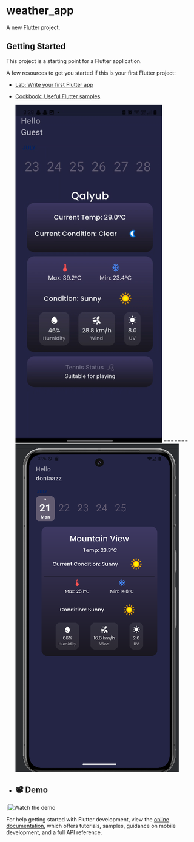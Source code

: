 # weather_app

A new Flutter project.

## Getting Started

This project is a starting point for a Flutter application.

A few resources to get you started if this is your first Flutter project:

- [Lab: Write your first Flutter app](https://docs.flutter.dev/get-started/codelab)
- [Cookbook: Useful Flutter samples](https://docs.flutter.dev/cookbook)

  ![App Screenshot](assets/screenShots/ai.png)
=======
  ![Home Screen of Weather App](assets/screenShots/weatherimg.png)
- ## 📽 Demo

[![Watch the demo](https://drive.google.com/file/d/1oXeVt2aO_Izl0rdviqYvgDjitPbX9ZU3/view?usp=drive_link)


For help getting started with Flutter development, view the
[online documentation](https://docs.flutter.dev/), which offers tutorials,
samples, guidance on mobile development, and a full API reference.
